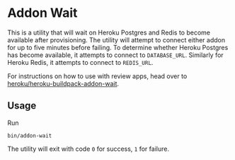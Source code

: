 # Addon Wait

This is a utility that will wait on Heroku Postgres and Redis to become available after provisioning. The utility will attempt to connect either addon for up to five minutes before failing. To determine whether Heroku Postgres has become available, it attempts to connect to `DATABASE_URL`. Similarly for Heroku Redis, it attempts to connect to `REDIS_URL`.

For instructions on how to use with review apps, head over to [heroku/heroku-buildpack-addon-wait](https://github.com/heroku/heroku-buildpack-addon-wait).

## Usage

Run

```console
bin/addon-wait
```

The utility will exit with code `0` for success, `1` for failure.

